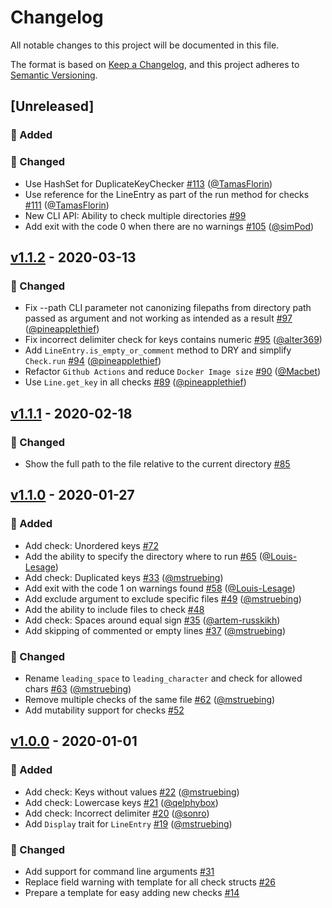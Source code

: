 # Changelog
All notable changes to this project will be documented in this file.

The format is based on [Keep a Changelog](https://keepachangelog.com/en/1.0.0),
and this project adheres to [Semantic Versioning](https://semver.org/spec/v2.0.0.html).

## [Unreleased]
### 🚀 Added

### 🔧 Changed
- Use HashSet for DuplicateKeyChecker [#113](https://github.com/mgrachev/dotenv-linter/pull/113) ([@TamasFlorin](https://github.com/TamasFlorin))
- Use reference for the LineEntry as part of the run method for checks [#111](https://github.com/mgrachev/dotenv-linter/pull/111) ([@TamasFlorin](https://github.com/TamasFlorin))
- New CLI API: Ability to check multiple directories [#99](https://github.com/mgrachev/dotenv-linter/pull/99)
- Add exit with the code 0 when there are no warnings [#105](https://github.com/mgrachev/dotenv-linter/pull/105) ([@simPod](https://github.com/simPod))

## [v1.1.2] - 2020-03-13
### 🔧 Changed
- Fix --path CLI parameter not canonizing filepaths from directory path passed as argument and not working as intended as a result [#97](https://github.com/mgrachev/dotenv-linter/pull/97) ([@pineapplethief](https://github.com/pineapplethief))
- Fix incorrect delimiter check for keys contains numeric [#95](https://github.com/mgrachev/dotenv-linter/pull/95) ([@alter369](https://github.com/alter369))
- Add `LineEntry.is_empty_or_comment` method to DRY and simplify `Check.run` [#94](https://github.com/mgrachev/dotenv-linter/pull/94) ([@pineapplethief](https://github.com/pineapplethief))
- Refactor `Github Actions` and reduce `Docker Image size` [#90](https://github.com/mgrachev/dotenv-linter/pull/90) ([@Macbet](https://github.com/Macbet))
- Use `Line.get_key` in all checks [#89](https://github.com/mgrachev/dotenv-linter/pull/89) ([@pineapplethief](https://github.com/pineapplethief))

## [v1.1.1] - 2020-02-18
### 🔧 Changed
- Show the full path to the file relative to the current directory [#85](https://github.com/mgrachev/dotenv-linter/pull/85)

## [v1.1.0] - 2020-01-27
### 🚀 Added
- Add check: Unordered keys [#72](https://github.com/mgrachev/dotenv-linter/pull/72)
- Add the ability to specify the directory where to run [#65](https://github.com/mgrachev/dotenv-linter/pull/65) ([@Louis-Lesage](https://github.com/Louis-Lesage))
- Add check: Duplicated keys [#33](https://github.com/mgrachev/dotenv-linter/pull/33) ([@mstruebing](https://github.com/mstruebing))
- Add exit with the code 1 on warnings found [#58](https://github.com/mgrachev/dotenv-linter/pull/58) ([@Louis-Lesage](https://github.com/Louis-Lesage))
- Add exclude argument to exclude specific files [#49](https://github.com/mgrachev/dotenv-linter/pull/49) ([@mstruebing](https://github.com/mstruebing))
- Add the ability to include files to check [#48](https://github.com/mgrachev/dotenv-linter/pull/48)
- Add check: Spaces around equal sign [#35](https://github.com/mgrachev/dotenv-linter/pull/35) ([@artem-russkikh](https://github.com/artem-russkikh))
- Add skipping of commented or empty lines [#37](https://github.com/mgrachev/dotenv-linter/pull/37) ([@mstruebing](https://github.com/mstruebing))

### 🔧 Changed
- Rename `leading_space` to `leading_character` and check for allowed chars [#63](https://github.com/mgrachev/dotenv-linter/pull/63) ([@mstruebing](https://github.com/mstruebing))
- Remove multiple checks of the same file [#62](https://github.com/mgrachev/dotenv-linter/pull/62) ([@mstruebing](https://github.com/mstruebing))
- Add mutability support for checks [#52](https://github.com/mgrachev/dotenv-linter/pull/52)

## [v1.0.0] - 2020-01-01
### 🚀 Added
- Add check: Keys without values [#22](https://github.com/mgrachev/dotenv-linter/pull/22) ([@mstruebing](https://github.com/mstruebing))
- Add check: Lowercase keys [#21](https://github.com/mgrachev/dotenv-linter/pull/21) ([@qelphybox](https://github.com/qelphybox))
- Add check: Incorrect delimiter [#20](https://github.com/mgrachev/dotenv-linter/pull/20) ([@sonro](https://github.com/sonro))
- Add `Display` trait for `LineEntry` [#19](https://github.com/mgrachev/dotenv-linter/pull/19) ([@mstruebing](https://github.com/mstruebing))

### 🔧 Changed
- Add support for command line arguments [#31](https://github.com/mgrachev/dotenv-linter/pull/31)
- Replace field warning with template for all check structs [#26](https://github.com/mgrachev/dotenv-linter/pull/26)
- Prepare a template for easy adding new checks [#14](https://github.com/mgrachev/dotenv-linter/pull/14)

[v1.1.2]: https://github.com/mgrachev/dotenv-linter/releases/tag/v1.1.2
[v1.1.1]: https://github.com/mgrachev/dotenv-linter/releases/tag/v1.1.1
[v1.1.0]: https://github.com/mgrachev/dotenv-linter/releases/tag/v1.1.0
[v1.0.0]: https://github.com/mgrachev/dotenv-linter/releases/tag/v1.0.0
